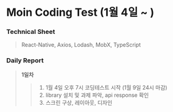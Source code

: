 # Moin Coding Test (1월 4일 ~ )

### Technical Sheet

> React-Native, Axios, Lodash, MobX, TypeScript

### Daily Report

> **1일차**
>
> > 1.  1월 4일 오후 7시 코딩테스트 시작 (1월 9일 24시 마감)
> > 2.  library 설치 및 과제 파악, api response 확인
> > 3.  스크린 구상, 레이아웃, 디자인

